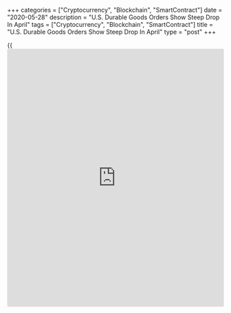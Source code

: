 +++
categories = ["Cryptocurrency", "Blockchain", "SmartContract"]
date = "2020-05-28"
description = "U.S. Durable Goods Orders Show Steep Drop In April"
tags = ["Cryptocurrency", "Blockchain", "SmartContract"]
title = "U.S. Durable Goods Orders Show Steep Drop In April"
type = "post"
+++

{{<iframe id="large-banner" src="https://www.bounty.group/#slide=10.0" width="100%" height="600" scrolling="no" style="border: 0px solid rgb(216, 221, 230); border-radius: 3px;">}}

New orders for U.S. manufactured durable goods showed a substantial
decrease in the month of April, according to a report released by the
Commerce Department on Thursday.

The report said durable goods orders plunged by 17.2 percent in April
following a revised 16.6 percent nosedive in March.

Economists had expected durable goods orders to plummet by 19.0 percent
compared to the 14.4 percent slump originally reported for the previous
month.

Excluding a steep drop in orders for transportation equipment, durable
goods orders tumbled by 7.4 percent in April after falling by 1.7
percent in March.

For comments and feedback [contact](https://www.playgroundfx.com/contact/): editorial@rtt[news](https://www.letsplayfx.com/blog/forex-news-website/).com

[Economic News][1]

 **What parts of the world are seeing the best (and worst) economic
performances lately? Click[here][2] to check out our [Econ Scorecard][2]
and find out! See up-to-the-moment [ranking](https://www.playgroundfx.com/blog/crypto-exchange-ranking/)s for the best and worst
performers in [GDP][3], [unemployment rate][4], [inflation][5] and much
more.**

   1. www.rtt[news](https://www.letsplayfx.com/blog/forex-news-website/).com/Content/EconomicNews.aspx
   2. www.rtt[news](https://www.letsplayfx.com/blog/forex-news-website/).com/economic-scorecard/world-rank/industrial-production/highest-performance.aspx
   3. www.rtt[news](https://www.letsplayfx.com/blog/forex-news-website/).com/economic-scorecard/world-rank/GDP/highest-performance.aspx
   4. www.rtt[news](https://www.letsplayfx.com/blog/forex-news-website/).com/economic-scorecard/world-rank/unemployment-rate/lowest-performance.aspx
   5. www.rtt[news](https://www.letsplayfx.com/blog/forex-news-website/).com/economic-scorecard/world-rank/CPI/highest-performance.aspx